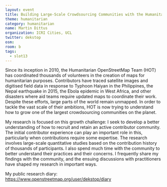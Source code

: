 ```yaml
---
layout: event
title: Building Large-Scale Crowdsourcing Communities with the Humanitarian OpenStreetMap Team
theme: humanitarian
category: humanitarian
name: Martin Dittus
organization: ICRI Cities, UCL
twitter: dekstop
osm:
room: b
tags:
  - slot13
---
```

Since its inception in 2010, the Humanitarian OpenStreetMap Team (HOT) has coordinated thousands of volunteers in the creation of maps for humanitarian purposes. Contributors have traced satellite images and digitised field data in response to Typhoon Haiyan in the Philippines, the Nepal earthquake in 2015, the Ebola epidemic in West Africa, and other disasters where aid teams require updated maps to coordinate their work. Despite these efforts, large parts of the world remain unmapped. In order to tackle the vast scale of their ambitions, HOT is now trying to understand how to grow one of the largest crowdsourcing communities on the planet.

My research is focused on this growth challenge: I seek to develop a better understanding of how to recruit and retain an active contributor community. The initial contributor experience can play an important role in this, particularly when contributions require some expertise. The research involves large-scale quantitative studies based on the contribution history of thousands of participants. I also spend much time with the community to better understand their practices and their concerns. I frequently share my findings with the community, and the ensuing discussions with practitioners have shaped my research in important ways.

My public research diary:
https://www.openstreetmap.org/user/dekstop/diary
